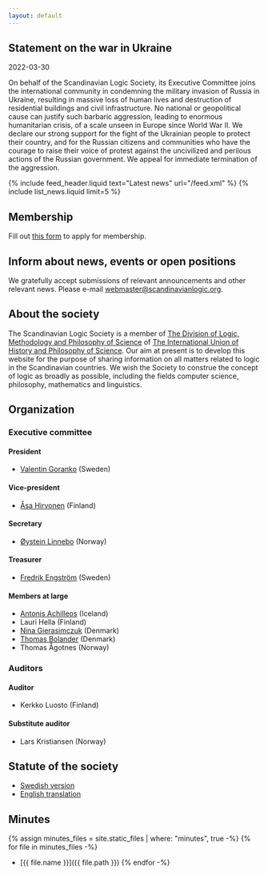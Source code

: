 ```yaml
---
layout: default
---
```

## Statement on the war in Ukraine
<p class="post_dates">2022-03-30</p>
On behalf of the Scandinavian Logic Society, its Executive Committee joins the
international community in condemning the military invasion of Russia in
Ukraine, resulting in massive loss of human lives and destruction of residential
buildings and civil infrastructure. No national or geopolitical cause can
justify such barbaric aggression, leading to enormous humanitarian crisis, of a
scale unseen in Europe since World War II. We declare our strong support for the
fight of the Ukrainian people to protect their country, and for the Russian
citizens and communities who have the courage to raise their voice of protest
against the uncivilized and perilous actions of the Russian government. We
appeal for immediate termination of the aggression.

{% include feed_header.liquid text="Latest news" url="/feed.xml" %}
{% include list_news.liquid limit=5 %}

## Membership
Fill out [this form](https://forms.gle/jnwqRqCHNkcjvQB7A) to apply for
membership.

## Inform about news, events or open positions
We gratefully accept submissions of relevant announcements and other relevant
news. Please e-mail <webmaster@scandinavianlogic.org>.

## About the society
The Scandinavian Logic Society is a member of
[The Division of Logic, Methodology and Philosophy of Science](https://dlmps.org/)
of
[The International Union of History and Philosophy of Science](https://iuhpst.org/).
Our aim at present is to develop this website for the purpose of sharing
information on all matters related to logic in the Scandinavian countries. We
wish the Society to construe the concept of logic as broadly as possible,
including the fields computer science, philosophy, mathematics and linguistics.

## Organization

### Executive committee

#### President
- [Valentin Goranko](https://www2.philosophy.su.se/goranko) (Sweden)

#### Vice-president
- [Åsa Hirvonen](http://www.helsinki.fi/~asaekman/) (Finland)

#### Secretary
- [Øystein Linnebo](http://www.hf.uio.no/ifikk/personer/vit/filosofi/fast/oysteinl/) (Norway)

#### Treasurer
- [Fredrik Engström](https://flov.gu.se/english/about/staff?userId=xengfr) (Sweden)

#### Members at large
- [Antonis Achilleos](https://sites.google.com/view/antonisachilleos) (Iceland)
- Lauri Hella (Finland)
- [Nina Gierasimczuk](http://www.ninagierasimczuk.com) (Denmark)
- [Thomas Bolander](https://www2.compute.dtu.dk/~tobo/) (Denmark)
- Thomas Ågotnes (Norway)

### Auditors

#### Auditor
- Kerkko Luosto (Finland)

#### Substitute auditor
- Lars Kristiansen (Norway)

## Statute of the society
- [Swedish version](/assets/statutes/SLS-statute-2019-11-18-swedish.pdf)
- [English translation](/assets/statutes/SLS-statute-2019-11-03-english.pdf)

## Minutes
{% assign minutes_files = site.static_files | where: "minutes", true -%}
{% for file in minutes_files -%}
- [{{ file.name }}]({{ file.path }})
{% endfor -%}
